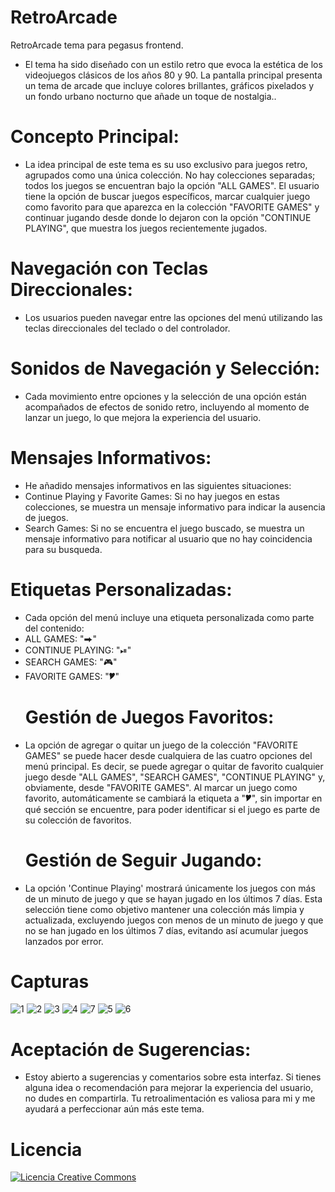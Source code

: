 # RetroArcade
RetroArcade tema para pegasus frontend.
- El tema ha sido diseñado con un estilo retro que evoca la estética de los videojuegos clásicos de los años 80 y 90. La pantalla principal presenta un tema de arcade que incluye colores brillantes, gráficos pixelados y un fondo urbano nocturno que añade un toque de nostalgia..
# Concepto Principal:
- La idea principal de este tema es su uso exclusivo para juegos retro, agrupados como una única colección. No hay colecciones separadas; todos los juegos se encuentran bajo la opción "ALL GAMES". El usuario tiene la opción de buscar juegos específicos, marcar cualquier juego como favorito para que aparezca en la colección "FAVORITE GAMES" y continuar jugando desde donde lo dejaron con la opción "CONTINUE PLAYING", que muestra los juegos recientemente jugados.
# Navegación con Teclas Direccionales:
- Los usuarios pueden navegar entre las opciones del menú utilizando las teclas direccionales del teclado o del controlador.
# Sonidos de Navegación y Selección:
- Cada movimiento entre opciones y la selección de una opción están acompañados de efectos de sonido retro, incluyendo al momento de lanzar un juego, lo que mejora la experiencia del usuario.
# Mensajes Informativos:
- He añadido mensajes informativos en las siguientes situaciones:
- Continue Playing y Favorite Games: Si no hay juegos en estas colecciones, se muestra un mensaje informativo para indicar la ausencia de juegos.
- Search Games: Si no se encuentra el juego buscado, se muestra un mensaje informativo para notificar al usuario que no hay coincidencia para su busqueda.
# Etiquetas Personalizadas:
- Cada opción del menú incluye una etiqueta personalizada como parte del contenido:
- ALL GAMES: "⮕"
- CONTINUE PLAYING: "⏯"
- SEARCH GAMES: "🎮"
- FAVORITE GAMES: "🎔"
  # Gestión de Juegos Favoritos:
- La opción de agregar o quitar un juego de la colección "FAVORITE GAMES" se puede hacer desde cualquiera de las cuatro opciones del menú principal. Es decir, se puede agregar o quitar de favorito cualquier juego desde "ALL GAMES", "SEARCH GAMES", "CONTINUE PLAYING" y, obviamente, desde "FAVORITE GAMES". Al marcar un juego como favorito, automáticamente se cambiará la etiqueta a "🎔", sin importar en qué sección se encuentre, para poder identificar si el juego es parte de su colección de favoritos.
  # Gestión de Seguir Jugando:
- La opción 'Continue Playing' mostrará únicamente los juegos con más de un minuto de juego y que se hayan jugado en los últimos 7 días. Esta selección tiene como objetivo mantener una colección más limpia y actualizada, excluyendo juegos con menos de un minuto de juego y que no se han jugado en los últimos 7 días, evitando así acumular juegos lanzados por error.
# Capturas
![1](https://github.com/user-attachments/assets/bfc21cf6-7ab3-4f0a-8bab-f2705cec70f8)
![2](https://github.com/user-attachments/assets/fba7e02b-aefc-4057-8370-86ad1e496992)
![3](https://github.com/user-attachments/assets/1babc31e-091e-4ec8-8667-c2da6b8cca90)
![4](https://github.com/user-attachments/assets/1f7498b1-5de1-4227-9f4c-05ec62fbef8d)
![7](https://github.com/user-attachments/assets/a2332ad1-8fa2-4478-b75e-75aeb2625a3f)
![5](https://github.com/user-attachments/assets/15534266-e2fe-4af8-a5db-60916c7f31b8)
![6](https://github.com/user-attachments/assets/abab9b4d-0288-4453-bb66-cf3478af7b91)



  
# Aceptación de Sugerencias:
- Estoy abierto a sugerencias y comentarios sobre esta interfaz. Si tienes alguna idea o recomendación para mejorar la experiencia del usuario, no dudes en compartirla. Tu retroalimentación es valiosa para mi y me ayudará a perfeccionar aún más este tema.
# Licencia
<a rel="license" href="http://creativecommons.org/licenses/by-nc-sa/4.0/"><img alt="Licencia Creative Commons" style="border-width:0" src="https://i.creativecommons.org/l/by-nc-sa/4.0/88x31.png" /></a><br /><a rel="license" href="http://creativecommons.org/licenses/by-nc-sa/4.0/"></a>
